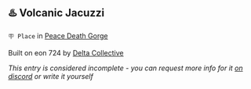 ## ♨️ Volcanic Jacuzzi

`🪧 Place` in [Peace Death Gorge](../refs/peace_death_gorge.md)

Built on eon 724 by [Delta Collective](../refs/delta_collective.md)

_This entry is considered incomplete - you can request more info for it [on discord](<https://discord.com/channels/562910943848169472/1173922660489633802>) or write it yourself_

<!---
keywords:  dc, peace death gorge, influeno
aliases: 
-->